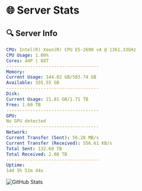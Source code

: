 # 🌐 Server Stats
## 🔍 Server Info
```yaml
CPU: Intel(R) Xeon(R) CPU E5-2699 v4 @ 1361.33GHz
CPU Usage: 1.00%
Cores: 44P | 88T
-----------------------------------
Memory:
Current Usage: 144.82 GB/503.74 GB
Available: 355.55 GB
-----------------------------------
Disk:
Current Usage: 21.81 GB/1.71 TB
Free: 1.60 TB
-----------------------------------
GPU:
No GPU detected
-----------------------------------
Network:
Current Transfer (Sent): 56.28 MB/s
Current Transfer (Received): 556.61 KB/s
Total Sent: 132.69 TB
Total Received: 2.08 TB
-----------------------------------
Uptime:
14d 5h 51m 44s
```
![GitHub Stats](https://img.shields.io/badge/Updated-2025-02-22_04:35:02-blue)